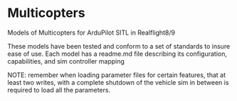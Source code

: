# Multicopters
Models of Multicopters for ArduPilot SITL in Realflight8/9

These models have been tested and conform to a set of standards to insure ease of use.
Each model has a readme.md file describing its configuration, capabilities, and sim controller mapping

NOTE: remember when loading parameter files for certain features, that at least two writes, with a complete shutdown of the vehicle sim in between is required to load all the parameters.